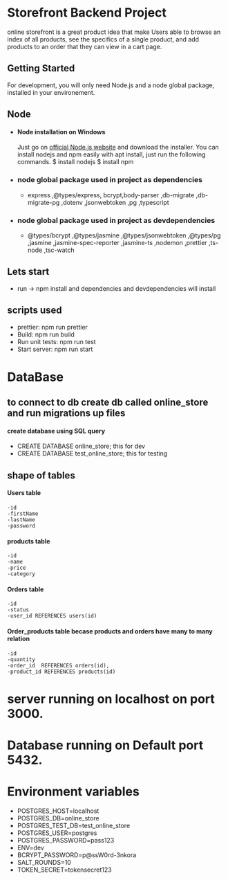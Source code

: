 # Storefront Backend Project

online storefront is a great product idea that make Users able to browse an index of all products, see the specifics of a single product, and add products to an order that they can view in a cart page.

## Getting Started

For development, you will only need Node.js and a node global package, installed in your environement.

## Node

- #### Node installation on Windows
  Just go on [official Node.js website](https://nodejs.org/) and download the installer.
  You can install nodejs and npm easily with apt install, just run the following commands.
  $ install nodejs
  $ install npm
- ### node global package used in project as dependencies
  - express ,@types/express, bcrypt,body-parser ,db-migrate ,db-migrate-pg ,dotenv ,jsonwebtoken ,pg ,typescript
- ### node global package used in project as devdependencies
  - @types/bcrypt ,@types/jasmine ,@types/jsonwebtoken ,@types/pg ,jasmine ,jasmine-spec-reporter ,jasmine-ts ,nodemon ,prettier ,ts-node ,tsc-watch

## Lets start

- run -> npm install and dependencies and devdependencies will install

## scripts used

- prettier: npm run prettier
- Build: npm run build
- Run unit tests: npm run test
- Start server: npm run start

# DataBase

## to connect to db create db called online_store and run migrations up files
#### create database using SQL query 
- CREATE DATABASE  online_store;  this for dev 
- CREATE DATABASE test_online_store; this for testing

## shape of tables

#### Users table

    -id
    -firstName
    -lastName
    -password

#### products table

    -id
    -name
    -price
    -category

#### Orders table

    -id
    -status
    -user_id REFERENCES users(id)

#### Order_products table becase products and orders have many to many relation

    -id
    -quantity
    -order_id  REFERENCES orders(id),
    -product_id REFERENCES products(id)

# server running on localhost on port 3000.
# Database running on Default port 5432.

# Environment variables

- POSTGRES_HOST=localhost
- POSTGRES_DB=online_store
- POSTGRES_TEST_DB=test_online_store
- POSTGRES_USER=postgres
- POSTGRES_PASSWORD=pass123
- ENV=dev
- BCRYPT_PASSWORD=p@ssW0rd-3nkora
- SALT_ROUNDS=10
- TOKEN_SECRET=tokensecret123
